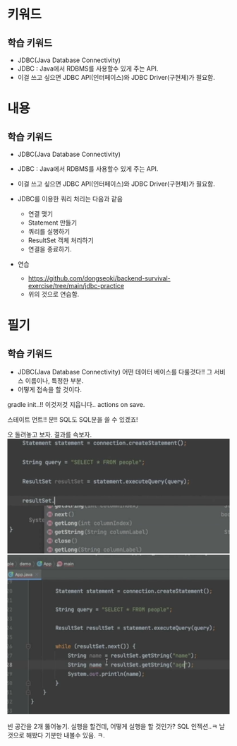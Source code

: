 # 키워드

## 학습 키워드

- JDBC(Java Database Connectivity)
- JDBC : Java에서 RDBMS를 사용할수 있게 주는 API.
- 이걸 쓰고 싶으면 JDBC API(인터페이스)와 JDBC Driver(구현체)가 필요함.

# 내용

## 학습 키워드

- JDBC(Java Database Connectivity)
- JDBC : Java에서 RDBMS를 사용할수 있게 주는 API.
- 이걸 쓰고 싶으면 JDBC API(인터페이스)와 JDBC Driver(구현체)가 필요함.
- JDBC를 이용한 쿼리 처리는 다음과 같음

  - 연결 맺기
  - Statement 만들기
  - 쿼리를 실행하기
  - ResultSet 객체 처리하기
  - 연결을 종료하기.

- 연습
  - https://github.com/dongseoki/backend-survival-exercise/tree/main/jdbc-practice
  - 위의 것으로 연습함.

# 필기

## 학습 키워드

- JDBC(Java Database Connectivity)
  어떤 데이터 베이스를 다룰것다!!
  그 서비스 이름이나, 특정한 부분.
- 어떻게 접속을 할 것이다.

gradle init..!!
이것저것 지웁니다..
actions on save.

스테이트 먼트!!
문!!
SQL도 SQL문을 쓸 수 있겠죠!

오 돌려놓고 보자.
결과를 슥보자.
![](2023-03-09-21-25-38.png)
![](2023-03-09-21-28-18.png)

빈 공간을 2개 뚫어놓기.
실행을 할건데, 어떻게 실행을 할 것인가?
SQL 인젝션..ㅋ
날것으로 해봤다 기분만 내볼수 있음.
ㅋ.
